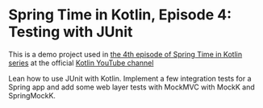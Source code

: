 # Spring Time in Kotlin, Episode 4: Testing with JUnit

This is a demo project used in [the 4th episode of Spring Time in Kotlin series](https://www.youtube.com/watch?v=0jWo3o7r-W4) at the official [Kotlin YouTube channel](https://www.youtube.com/kotlin)

Lean how to use JUnit with Kotlin. Implement a few integration tests for a Spring app and add some web layer tests with MockMVC with MockK and SpringMockK.
